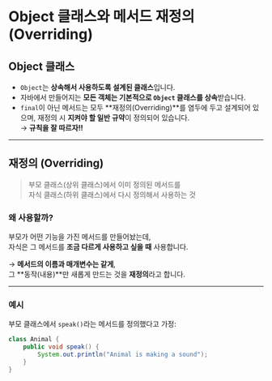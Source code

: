 # Object 클래스와 메서드 재정의 (Overriding)

## Object 클래스

- `Object`는 **상속해서 사용하도록 설계된 클래스**입니다.
- 자바에서 만들어지는 **모든 객체는 기본적으로 `Object` 클래스를 상속**받습니다.
- `final`이 아닌 메서드는 모두 **재정의(Overriding)**를 염두에 두고 설계되어 있으며,
  재정의 시 **지켜야 할 일반 규약**이 정의되어 있습니다.  
  → **규칙을 잘 따르자!!**

---

## 재정의 (Overriding)

> 부모 클래스(상위 클래스)에서 이미 정의된 메서드를  
> 자식 클래스(하위 클래스)에서 다시 정의해서 사용하는 것

### 왜 사용할까?

부모가 어떤 기능을 가진 메서드를 만들어놨는데,  
자식은 그 메서드를 **조금 다르게 사용하고 싶을 때** 사용합니다.

→ **메서드의 이름과 매개변수는 같게**,  
그 **동작(내용)**만 새롭게 만드는 것을 **재정의**라고 합니다.

---

### 예시

부모 클래스에서 `speak()`라는 메서드를 정의했다고 가정:

```java
class Animal {
    public void speak() {
        System.out.println("Animal is making a sound");
    }
}
